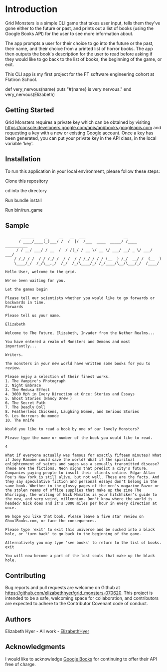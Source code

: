 # Introduction  

Grid Monsters is a simple CLI game that takes user input, tells them they've gone either to the future or past, and prints out a list of books (using the Google Books API) for the user to see more information about.

The app prompts a user for their choice to go into the future or the past, their name, and their choice from a printed list of horror books. The app then outputs the book's description for the user to read before asking if they would like to go back to the list of books, the beginning of the game, or exit.

This CLI app is my first project for the FT software engineering cohort at Flatiron School.

def very_nervous(name) 
    puts "#{name} is very nervous."
end 
very_nervous(Elizabeth)

## Getting Started

Grid Monsters requires a private key which can be obtained by visiting https://console.developers.google.com/apis/api/books.googleapis.com and requesting a key with a new or existing Google account. Once a key has been generated, you can put your private key in the API class, in the local variable 'key'.

## Installation

To run this application in your local environment, please follow these steps:

Clone this repository

cd into the directory

Run bundle install

Run bin/run_game

## Sample

```
       ______     _     __   __  ___                 __                      
      / ____/____(_)___/ /  /  |/  /___  ____  _____/ /____  __________      
     / / __/ ___/ / __  /  / /|_/ / __ \/ __ \/ ___/ __/ _ \/ ___/ ___/      
    / /_/ / /  / / /_/ /  / /  / / /_/ / / / (__  ) /_/  __/ /  (__  )       
    \____/_/  /_/\__,_/  /_/  /_/\____/_/ /_/____/\__/\___/_/  /____/        

Hello User, welcome to the grid.

We've been waiting for you.

Let the games begin

Please tell our scientists whether you would like to go forwards or backwards in time.
Forwards

Please tell us your name.

Elizabeth

Welcome to The Future, Elizabeth, Invader from the Nether Realms...

You have entered a realm of Monsters and Demons and most importantly...

Writers.

The monsters in your new world have written some books for you to review.

Please enjoy a selection of their finest works.
1. The Vampire's Photograph
2. Night Embrace
3. The Medusa Effect
4. 3000 Mph in Every Direction at Once: Stories and Essays
5. Ghost Stories (Nancy Drew )
6. The Secret Path
7. The Deadly Doll
8. Featherless Chickens, Laughing Women, and Serious Stories
9. Les Horreurs du monde
10. The Knife

Would you like to read a book by one of our lovely Monsters?

Please type the name or number of the book you would like to read.

4

What if everyone actually was famous for exactly fifteen minutes? What if Joey Ramone could save the world? What if the spiritual enlightenment of saints and sages was a sexually transmitted disease? These are the fictions. Neon signs that predict a city's future. Companies paying people to insult their clients online. Edgar Allan Poe's New York is still alive, but not well. These are the facts. And they say speculative fiction and personal essays don't belong in the same book. Whether in the glossy pages of the men's magazine Razor or the stolen reams of office supplies that make up the zine The Whirligig, the writing of Nick Mamatas is your hitchhiker's guide to the new, and very weird, millennium. Don't know where the world is headed? Nick does and it's 3000 miles per hour in every direction at once.

We hope you like that book. Please leave a five star review on GhoulBooks.com, or face the consequences.

Please type 'exit' to exit this universe and be sucked into a black hole, or 'turn back' to go back to the beginning of the game.

Alternatively you may type 'see books' to return to the list of books.
exit

You will now become a part of the lost souls that make up the black hole.
```

## Contributing

Bug reports and pull requests are welcome on Github at https://github.com/elizabethhyer/grid_monsters-070620. This project is intended to be a safe, welcoming space for collaboration, and contributors are expected to adhere to the Contributor Covenant code of conduct.

## Authors 

Elizabeth Hyer - All work - [ElizabethHyer](https://github.com/elizabethhyer)

## Acknowledgments

I would like to acknowledge [Google Books](https://developers.google.com/books) for continuing to offer their API free of charge.

